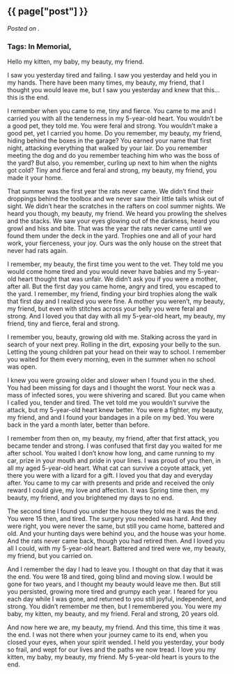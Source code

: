

## {{ page["post"] }}

*Posted on <!--{ page["date"] }-->.*

### Tags: In Memorial,

Hello my kitten, my baby, my beauty, my friend.
 
I saw you yesterday tired and failing.  I saw you yesterday and held you in my hands.  There have been many times, my beauty, my friend, that I thought you would leave me, but I saw you yesterday and knew that this… this is the end.
 
I remember when you came to me, tiny and fierce.  You came to me and I carried you with all the tenderness in my 5-year-old heart.  You wouldn’t be a good pet, they told me.  You were feral and strong.  You wouldn’t make a good pet, yet I carried you home.  Do you remember, my beauty, my friend, hiding behind the boxes in the garage?  You earned your name that first night,  attacking everything that walked by your lair.   Do you remember meeting the dog and do you remember teaching him who was the boss of the yard?  But also, you remember, curling up next to him when the nights got cold?  Tiny and fierce and feral and strong, my beauty, my friend, you made it your home.  
 
That summer was the first year the rats never came.  We didn’t find their droppings behind the toolbox and we never saw their little tails whisk out of sight.  We didn’t hear the scratches in the rafters on cool summer nights.  We heard you though, my beauty, my friend.  We heard you prowling the shelves and the stacks.  We saw your eyes glowing out of the darkness, heard you growl and hiss and bite.  That was the year the rats never came until we found them under the deck in the yard.  Trophies one and all of your hard work, your fierceness, your joy.  Ours was the only house on the street that never had rats again.
 
I remember, my beauty, the first time you went to the vet.  They told me you would come home tired and you would never have babies and my 5-year-old heart thought that was unfair.  We didn’t ask you if you were a mother, after all.  But the first day you came home, angry and tired, you escaped to the yard.  I remember, my friend, finding your bird trophies along the walk that first day and I realized you were fine.  A mother you weren’t, my beauty, my friend, but even with stitches across your belly you were feral and strong.  And I loved you that day with all my 5-year-old heart, my beauty, my friend, tiny and fierce, feral and strong.
 
I remember you, beauty, growing old with me.  Stalking across the yard in search of your next prey.  Rolling in the dirt, exposing your belly to the sun.  Letting the young children pat your head on their way to school.  I remember you waited for them every morning, even in the summer when no school was open.
 
I knew you were growing older and slower when I found you in the shed.  You had been missing for days and I thought the worst.  Your neck was a mass of infected sores, you were shivering and scared.  But you came when I called you, tender and tired.  The vet told me you wouldn’t survive the attack, but my 5-year-old heart knew better.  You were a fighter, my beauty, my friend, and and I found your bandages in a pile on my bed. You were back in the yard a month later, better than before.  
 
I remember from then on, my beauty, my friend, after that first attack, you became tender and strong.  I was confused that first day you waited for me after school.  You waited I don’t know how long, and came running to my car, prize in your mouth and pride in your lines.  I was proud of you then, in all my aged 5-year-old heart.  What cat can survive a coyote attack, yet there you were with a lizard for a gift.  I loved you that day and everyday after.  You came to my car with presents and pride and received the only reward I could give, my love and affection.  It was Spring time then, my beauty, my friend, and you brightened my days to no end.
 
The second time I found you under the house they told me it was the end.  You were 15 then, and tired. The surgery you needed was hard.  And they were right, you were never the same, but still you came home, battered and old.  And your hunting days were behind you, and the house was your home.  And the rats never came back, though you had retired then.  And I loved you all I could, with my 5-year-old heart.  Battered and tired were we, my beauty, my friend, but you carried on.
 
And I remember the day I had to leave you.  I thought on that day that it was the end.  You were 18 and tired, going blind and moving slow.  I would be gone for two years, and I thought my beauty would leave me then.  But still you persisted, growing more tired and grumpy each year.  I feared for you each day while I was gone, and returned to you still joyful, independent, and strong.  You didn’t remember me then, but I remembered you.  You were my baby, my kitten, my beauty, and my friend.  Feral and strong, 20 years old.
 
And now here we are, my beauty, my friend.  And this time, this time it was the end.  I was not there when your journey came to its end, when you closed your eyes, when your spirit wended. I held you yesterday, your body so frail, and wept for our lives and the paths we now tread.  I love you my kitten, my baby, my beauty, my friend.  My 5-year-old heart is yours to the end.
